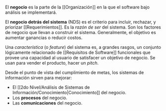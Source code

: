 El **negocio** es la parte de la [[Organización]] en la que el software bajo análisis se implementará.

El **negocio detrás del sistema** (NDS) es el criterio para incluir, rechazar, y priorizar [[Requerimientos]]. Es la _razón de ser_ del sistema. Son los factores de negocio que llevan a construir el sistema. Generalmente, el objetivo es aumentar ganancias o reducir costos.

Una _característica_ (o _feature_) del sistema es, a grandes rasgos, un conjunto lógicamente relacionado de [[Requisitos de Software]] funcionales que provee una capacidad al usuario de satisfacer un objetivo de negocio. Se usan para vender el producto, hacer un _pitch_.

Desde el punto de vista del cumplimiento de metas, los sistemas de información sirven para mejorar:

- El [[2do Nivel/Análisis de Sistemas de Información/Conocimiento|Conocimiento]] del negocio.
- Los **procesos** del negocio.
- Las **comunicaciones** del negocio.
